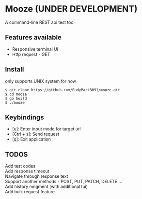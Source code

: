 # Mooze (**UNDER DEVELOPMENT**)
A command-line REST api test tool  
  
## Features available
- Responsive terminal UI
- Http request - GET  
  
## Install
only supports UNIX system for now  
``` shell
$ git clone https://github.com/RudyPark3091/mooze.git
$ cd mooze
$ go build
$ ./mooze
```
  
## Keybindings
- \[u\]: Enter input mode for target url  
- \[Ctrl + s\]: Send request  
- \[q\]: Exit application  
  
## TODOS
Add test codes  
Add response timeout  
Navigate through response text  
Support another methods - POST, PUT, PATCH, DELETE ...  
Add history mngment (with additional tui)  
Add bulk request feature  
